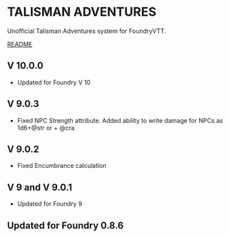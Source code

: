# TALISMAN ADVENTURES

Unofficial Talisman Adventures system for FoundryVTT.

[README](https://github.com/superseva/talisman/blob/main/README.md)

## V 10.0.0

- Updated for Foundry V 10

## V 9.0.3

- Fixed NPC Strength attribute. Added ability to write damage for NPCs as 1d6+@str or + @cra


## V 9.0.2

- Fixed Encumbrance calculation


## V 9 and V 9.0.1 

- Updated for Foundry 9

## Updated for Foundry 0.8.6
